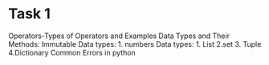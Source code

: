  
# Task 1 
Operators-Types of Operators and Examples
Data Types and Their Methods: Immutable 
Data types: 1. numbers
Data types: 1. List 2.set 3. Tuple 4.Dictionary 
Common Errors in python

